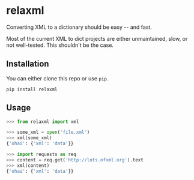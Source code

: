 relaxml
=======

Converting XML to a dictionary should be easy -- and fast.

Most of the current XML to dict projects are either unmaintained, slow,
or not well-tested. This shouldn't be the case.


Installation
------------

You can either clone this repo or use `pip`.

    pip install relaxml


Usage
-----

```python
>>> from relaxml import xml

>>> some_xml = open('file.xml')
>>> xml(some_xml)
{'ohai': {'xml': 'data'}}

>>> import requests as req
>>> content = req.get('http://lots.ofxml.org').text
>>> xml(content)
{'ohai': {'xml': 'data'}}
```
